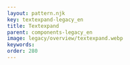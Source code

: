```yaml
---
layout: pattern.njk
key: textexpand-legacy_en
title: Textexpand
parent: components-legacy_en
image: legacy/overview/textexpand.webp
keywords: 
order: 280
---
```


